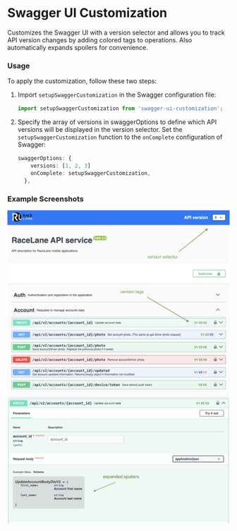 # Swagger UI Customization

Customizes the Swagger UI with a version selector and allows you to track API version changes by adding colored tags to operations. Also automatically expands spoilers for convenience.

### Usage

To apply the customization, follow these two steps:

1. Import `setupSwaggerCustomization` in the Swagger configuration file:

   ```typescript
   import setupSwaggerCustomization from 'swagger-ui-customization';
   ```

2. Specify the array of versions in swaggerOptions to define which API versions will be displayed in the version selector. Set the `setupSwaggerCustomization` function to the `onComplete` configuration of Swagger:

   ```typescript
   swaggerOptions: {
       versions: [1, 2, 3]
       onComplete: setupSwaggerCustomization,
     },
   ```

### Example Screenshots

![Example 1](https://github.com/maxpilat/swagger-ui-customization/raw/main/assets/images/example_1.png)
![Example 2](https://github.com/maxpilat/swagger-ui-customization/raw/main/assets/images/example_2.png)
